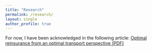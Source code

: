```yaml
---
title: "Research"
permalink: /research/
layout: single
author_profile: true
---
```


<!-- Qui puoi iniziare a scrivere qualcosa sul tuo ambito di ricerca -->
For now, I have been acknowledged in the following article:
<a href="/assets/AAG25_IME.pdf" target="_blank">Optimal reinsurance from an optimal transport perspective (PDF)</a>
